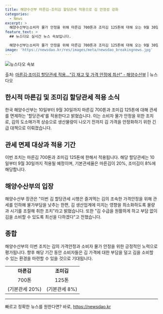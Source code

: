 ```yaml
---
title: 해양수산부 마른김·조미김 할당관세 적용으로 김 안정성 강화
categories:
  - News
excerpt: >
  해양수산부는소비자 물가 안정을 위해 마른김 700톤과 조미김 125톤에 대해 오는 9월 30일까지 관세를 면…
feature_text: >
  ## 뉴스다오 실시간 뉴스 속보입니다.

  해양수산부는소비자 물가 안정을 위해 마른김 700톤과 조미김 125톤에 대해 오는 9월 30일까지 관세를 면…
image: 'https://newsdao.kr/res/images/meta/newsdao_breakingnews.jpg'
---
```


![뉴스다오 속보](https://newsdao.kr/res/images/meta/newsdao_breakingnews.jpg)

<p>출처: <a href="https://newsdao.kr/3767" rel="dofollow">마른김·조미김 할당관세 적용…“김 재고 및 가격 안정에 최선” - 해양수산부</a> | 뉴스다오</p>

<h2 data-ke-size="size26">한시적 마른김 및 조미김 할당관세 적용 소식</h2>
<p data-ke-size="size16">한국 해양수산부는 10일부터 9월 30일까지 마른김 700톤과 조미김 125톤에 대해 관세를 면제하는 '할당관세'를 적용한다고 밝혔습니다. 이는 소비자 물가 안정을 위한 조치로, 김의 도소매가격 상승으로 생산물량이 나오기 전까지 김 가격을 안정화하기 위한 긴급 대책으로 이뤄졌습니다.</p>

<h2 data-ke-size="size26">관세 면제 대상과 적용 기간</h2>
<p data-ke-size="size16">이번 조치는 마른김 700톤과 조미김 125톤에 한해서 적용됩니다. 해당 할당관세는 10일부터 9월 30일까지 적용될 예정이며, 기본관세율은 마른김이 20%, 조미김이 8%에 해당합니다.</p>

<h2 data-ke-size="size26">해양수산부의 입장</h2>
<p data-ke-size="size16">해양수산부 장관은 "이번 김 할당관세 시행은 즐겨먹는 김의 조속한 가격안정을 위해 관세를 인하해 물가부담을 낮추는 한편, 김 생산업계에 미치는 영향을 최소화하도록 물량과 시기를 조절해 취한 조치"라고 밝혔습니다. 또한 "김 수급을 원활하게 하고 부담 없이 김을 소비할 수 있도록 최선을 다하겠다"고 전했습니다.</p>

<h2 data-ke-size="size26">종합</h2>
<p data-ke-size="size16">해양수산부의 이번 조치는 김의 가격안정과 소비자 물가 안정을 위한 긍정적인 노력으로 평가됩니다. 향후 해당 기간 동안 소비자들은 김 가격에 대한 부담을 덜고 김을 소비할 수 있는 환경을 마련할 수 있을 것으로 기대됩니다.</p>

<table>
<tbody>
<tr>
<td style="text-align: center; height: 17px;"><b>마른김</b></td>
<td style="text-align: center; height: 17px;"><b>조미김</b></td>
</tr>
<tr>
<td style="text-align: center; height: 17px;">700톤</td>
<td style="text-align: center; height: 17px;">125톤</td>
</tr>
<tr>
<td style="text-align: center; height: 17px;">(기본관세 20%)</td>
<td style="text-align: center; height: 17px;">(기본관세 8%)</td>
</tr>
</tbody>
</table>
<hr> 

빠르고 정확한 뉴스를 원한다면? 바로, <a href="https://newsdao.kr" rel="dofollow">https://newsdao.kr</a>


